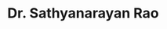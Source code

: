 ---
title: "Dr. Sathyanarayan Rao"
layout: "CV"
image: "images/sathya.jpg"
role: "Scientific Software Engineer, PhenoRob Project"
location: "Jülich, Germany"
summary: "Scientific Programmer & Software Developer | Kaggle Master (Top 2%) | Expertise in Computational Simulations, Data Analytics, & Agricultural Modeling"

contact:
  - icon: "fas fa-envelope"
    info: "dr[dot]srao89[at]gmail[dot]com"
    link: "mailto:dr[dot]srao89[at]gmail[dot]com"
  - icon: "fas fa-globe"
    info: "www.drsrao.com"
    link: "https://www.drsrao.com"
  - icon: "fas fa-map-marker-alt"
    info: "Jülich, Germany"
    link: ""

expertise:
  - category: "Programming & Development"
    skills: ["Python", "Fortran", "C++", "MATLAB", "HTML/CSS", "JavaScript", "Flask", "Gradio"]
  - category: "Scientific Computing"
    skills: ["High Performance Computing", "Model Coupling", "Computational Modeling", "Data Analytics", "Data Visualization"]
  - category: "AI/ML"
    skills: ["Scikit-learn", "PyTorch", "TensorFlow", "Neural Networks", "LSTM", "Regression Models", "Classification"]
  - category: "Web Development"
    skills: ["Hugo", "HTML", "CSS", "Tailwind CSS", "Jekyll", "SVG Animations", "Frontend Development"]
  - category: "Software Tools"
    skills: ["Git", "CI/CD Pipeline", "GitHub Actions", "Jira", "Slack", "Microsoft Teams"]
  - category: "Domain Knowledge"
    skills: ["Electromagnetics", "AgroEcosystem Modeling", "Computational Engineering", "Remote Sensing", "Computing"]

experience:
  - role: "Scientific Software Engineer"
    company: "PhenoRob Digital Agricultural Avatar (DAA) Project, Research Center Jülich"
    period: "June 2023 - Present"
    location: "Germany"
    links:
      - type: "youtube"
        url: "https://www.youtube.com/@DigitalAgriculturalAvatar"
        text: "PhenoRob DAA Channel"
      - type: "website"
        url: "https://www.phenorobdaa.de/"
        text: "PhenoRob DAA Website"
      - type: "youtube"
        url: "https://www.youtube.com/watch?v=UsJm9zfItZs"
        text: "Featured: Digital Agricultural Avatar"
    highlights:
      - "Developed agricultural modeling tools website: [PhenoRob DAA Website](https://www.phenorobdaa.de/)"
      - "Created YouTube tutorials for crop modeling tools: [PhenoRob DAA Channel](https://www.youtube.com/@DigitalAgriculturalAvatar)"
      - "Developing coupling mechanisms across crop modeling tools in Fortran, C++ and Python"
      - "Managed monthly group meetings of the Digital Agricultural Avatar project members"
      - "Contributing to review article on Model Coupling in Agricultural Modeling"
      - Published a [book chapter](https://link.springer.com/chapter/10.1007/978-3-031-75968-0_19) on the role of LLM's in Agriculture
      - Developed Specialized [Docker](https://hub.docker.com/r/satraox/dumux-rosi-jupyter) images for agricultural modeling tools.  


  - role: "Research Associate"
    company: "Indian Institute of Science"
    period: "2022 - 2023"
    location: "India"
    highlights:
      - "Developed Machine Learning models for soil moisture estimation from remote sensing data"
      - "Implemented [LSTM](https://www.kaggle.com/code/sathyanarayanrao89/lstm-for-soil-moisture-prediction) networks for missing soil data prediction"
      - "Managed field visits and trained researchers on data collection"
      - "Used GIS libraries for digitizing farm boundaries in Berambadi watershed"
      - Developing web application for easy water shed data access

  - role: "Visiting Researcher"
    company: "University of Bonn"
    period: "2017 - 2019"
    location: "Germany"
    highlights:
      - "Analyzed electrical signatures of plant roots using computational techniques"
      - "Conducted numerical studies on root water uptake"
      - "Collaborated with Prof. Andreas Kemna on geo-electric modeling"

  - role: "Freelancer / Consultant"
    company: "Self-employed"
    period: "2020 - 2023"
    location: "Remote"
    highlights:
      - "Developed algorithmic trading strategies for clients, including stock selection and intraday trading automation using Python, with integration to stockbroker APIs like Angel Broking and Zerodha."
      - "Designed and implemented machine learning architecture for a healthcare application, advising on library selection and developing an MVP using Gradio."


  - role: "Research Contributor"
    company: "ForDrought Project, UCLouvain & TU Vienna"
    period: "2018 - 2020"
    location: "Belgium/Austria"
    highlights:
      - "Conducted collaborative research on crop imaging through Resistivity Tomography"
      - "Enhanced ERT inversions through synthetic experiments"
      - "Published research in Plant and Soil journal"

education:
  - degree: "PhD in Engineering Sciences"
    school: "University of Louvain (UCLouvain)"
    year: "2020"
    location: "Belgium"
    thesis: "Computational Modeling of Electrical Signatures of Plant Roots"
    highlights: ["2 papers, 6 conferences", "FNRS Research Fellow"]
    
  - degree: "MS in Optical Physics"
    school: "Alabama A&M University"
    year: "2014"
    location: "USA"
    gpa: "4.0/4.0"
    highlights: ["Graduate Teaching and Research Assistantship"]

  - degree: "MS in Electrical Engineering"
    school: "University of Alabama in Huntsville"
    year: "2012"
    location: "USA"
    gpa: "3.9/4.0"
    highlights: ["Graduate Research Assistantship", "3 published papers"]

  - degree: "B.Eng in Electronics and Communication"
    school: "Visvesvaraya Technological University"
    year: "2010"
    location: "India"
    highlights: ["First Class with Distinction"]

publications:
  - title: "Imaging plant responses to water deficit using electrical resistivity tomography"
    journal: "Plant and Soil"
    year: "2020"
  - title: "Sensing the electrical properties of roots: A review"
    journal: "Vadose Zone Journal"
    year: "2020"
  - title: "Impact of maize roots on soil–root electrical conductivity"
    journal: "Vadose Zone Journal"
    year: "2019"
  - title: "Waves in helicon magnetic nozzle plasma"
    journal: "Physics of Plasma"
    year: "2013"
  - title: "Current-free double layers in a helicon device"
    journal: "Physics of Plasma"
    year: "2012"
  - title: "Plasma turbulence from shear Alfvén waves"
    journal: "Physics of Plasma"
    year: "2012"

books:
  - title: "Digital Agricultural Avatar: Integrative Crop Modeling for Agricultural Resilience and Climate Change Adaptation"
    publisher: "Springer"
    status: "In Preparation"
  - title: "Can Language Models Revolutionize Climate Smart Agriculture? Navigating Applications, Challenges, and Strategic Approaches"
    publisher: "Springer"
    status: "In Preparation"

achievements:
  - title: "Kaggle Master"
    details: ["Rank: 649 of 322,985", "10 Silver Medals", "10 Bronze Medals"]
  - title: "MATLAB Excellence"
    details: ["Rank: 164 of 19,325", "70,339 Downloads", "4.40 Rating"]
  - title: "Fellowships & Grants"
    details: [
      "FNRS Fellowship (2016-2020)",
      "NSF Fellowship (2011-2012)",
      "DFG Grant TVL-E13 (2015-2016)",
      "NASA Funded Project (2011-2012)"
    ]
---